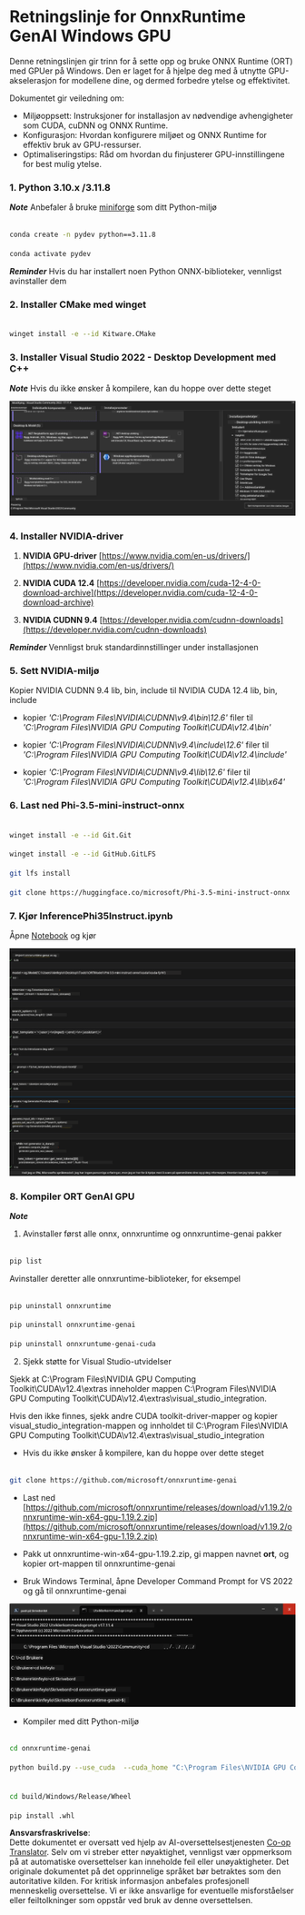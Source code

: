 <!--
CO_OP_TRANSLATOR_METADATA:
{
  "original_hash": "b066fc29c1b2129df84e027cb75119ce",
  "translation_date": "2025-05-09T18:44:24+00:00",
  "source_file": "md/02.Application/01.TextAndChat/Phi3/ORTWindowGPUGuideline.md",
  "language_code": "no"
}
-->
# **Retningslinje for OnnxRuntime GenAI Windows GPU**

Denne retningslinjen gir trinn for å sette opp og bruke ONNX Runtime (ORT) med GPUer på Windows. Den er laget for å hjelpe deg med å utnytte GPU-akselerasjon for modellene dine, og dermed forbedre ytelse og effektivitet.

Dokumentet gir veiledning om:

- Miljøoppsett: Instruksjoner for installasjon av nødvendige avhengigheter som CUDA, cuDNN og ONNX Runtime.
- Konfigurasjon: Hvordan konfigurere miljøet og ONNX Runtime for effektiv bruk av GPU-ressurser.
- Optimaliseringstips: Råd om hvordan du finjusterer GPU-innstillingene for best mulig ytelse.

### **1. Python 3.10.x /3.11.8**

   ***Note*** Anbefaler å bruke [miniforge](https://github.com/conda-forge/miniforge/releases/latest/download/Miniforge3-Windows-x86_64.exe) som ditt Python-miljø

   ```bash

   conda create -n pydev python==3.11.8

   conda activate pydev

   ```

   ***Reminder*** Hvis du har installert noen Python ONNX-biblioteker, vennligst avinstaller dem

### **2. Installer CMake med winget**


   ```bash

   winget install -e --id Kitware.CMake

   ```

### **3. Installer Visual Studio 2022 - Desktop Development med C++**

   ***Note*** Hvis du ikke ønsker å kompilere, kan du hoppe over dette steget

![CPP](../../../../../../translated_images/01.8964c1fa47e00dc36af710b967e72dd2f8a2be498e49c8d4c65c11ba105dedf8.no.png)


### **4. Installer NVIDIA-driver**

1. **NVIDIA GPU-driver**  [https://www.nvidia.com/en-us/drivers/](https://www.nvidia.com/en-us/drivers/)

2. **NVIDIA CUDA 12.4** [https://developer.nvidia.com/cuda-12-4-0-download-archive](https://developer.nvidia.com/cuda-12-4-0-download-archive)

3. **NVIDIA CUDNN 9.4**  [https://developer.nvidia.com/cudnn-downloads](https://developer.nvidia.com/cudnn-downloads)

***Reminder*** Vennligst bruk standardinnstillinger under installasjonen

### **5. Sett NVIDIA-miljø**

Kopier NVIDIA CUDNN 9.4 lib, bin, include til NVIDIA CUDA 12.4 lib, bin, include

- kopier *'C:\Program Files\NVIDIA\CUDNN\v9.4\bin\12.6'* filer til  *'C:\Program Files\NVIDIA GPU Computing Toolkit\CUDA\v12.4\bin'*

- kopier *'C:\Program Files\NVIDIA\CUDNN\v9.4\include\12.6'* filer til  *'C:\Program Files\NVIDIA GPU Computing Toolkit\CUDA\v12.4\include'*

- kopier *'C:\Program Files\NVIDIA\CUDNN\v9.4\lib\12.6'* filer til  *'C:\Program Files\NVIDIA GPU Computing Toolkit\CUDA\v12.4\lib\x64'*


### **6. Last ned Phi-3.5-mini-instruct-onnx**


   ```bash

   winget install -e --id Git.Git

   winget install -e --id GitHub.GitLFS

   git lfs install

   git clone https://huggingface.co/microsoft/Phi-3.5-mini-instruct-onnx

   ```

### **7. Kjør InferencePhi35Instruct.ipynb**

   Åpne [Notebook](../../../../../../code/09.UpdateSamples/Aug/ortgpu-phi35-instruct.ipynb) og kjør 


![RESULT](../../../../../../translated_images/02.be96d16e7b1007f1f3941f65561553e62ccbd49c962f3d4a9154b8326c033ec1.no.png)


### **8. Kompiler ORT GenAI GPU**


   ***Note*** 
   
   1. Avinstaller først alle onnx, onnxruntime og onnxruntime-genai pakker

   
   ```bash

   pip list 
   
   ```

   Avinstaller deretter alle onnxruntime-biblioteker, for eksempel 


   ```bash

   pip uninstall onnxruntime

   pip uninstall onnxruntime-genai

   pip uninstall onnxruntume-genai-cuda
   
   ```

   2. Sjekk støtte for Visual Studio-utvidelser

   Sjekk at C:\Program Files\NVIDIA GPU Computing Toolkit\CUDA\v12.4\extras inneholder mappen C:\Program Files\NVIDIA GPU Computing Toolkit\CUDA\v12.4\extras\visual_studio_integration. 
   
   Hvis den ikke finnes, sjekk andre CUDA toolkit-driver-mapper og kopier visual_studio_integration-mappen og innholdet til C:\Program Files\NVIDIA GPU Computing Toolkit\CUDA\v12.4\extras\visual_studio_integration




   - Hvis du ikke ønsker å kompilere, kan du hoppe over dette steget


   ```bash

   git clone https://github.com/microsoft/onnxruntime-genai

   ```

   - Last ned [https://github.com/microsoft/onnxruntime/releases/download/v1.19.2/onnxruntime-win-x64-gpu-1.19.2.zip](https://github.com/microsoft/onnxruntime/releases/download/v1.19.2/onnxruntime-win-x64-gpu-1.19.2.zip)

   - Pakk ut onnxruntime-win-x64-gpu-1.19.2.zip, gi mappen navnet **ort**, og kopier ort-mappen til onnxruntime-genai

   - Bruk Windows Terminal, åpne Developer Command Prompt for VS 2022 og gå til onnxruntime-genai 

![RESULT](../../../../../../translated_images/03.53bb08e3bde53edd1735c5546fb32b9b0bdba93d8241c5e6e3196d8bc01adbd7.no.png)

   - Kompiler med ditt Python-miljø

   
   ```bash

   cd onnxruntime-genai

   python build.py --use_cuda  --cuda_home "C:\Program Files\NVIDIA GPU Computing Toolkit\CUDA\v12.4" --config Release
 

   cd build/Windows/Release/Wheel

   pip install .whl

   ```

**Ansvarsfraskrivelse**:  
Dette dokumentet er oversatt ved hjelp av AI-oversettelsestjenesten [Co-op Translator](https://github.com/Azure/co-op-translator). Selv om vi streber etter nøyaktighet, vennligst vær oppmerksom på at automatiske oversettelser kan inneholde feil eller unøyaktigheter. Det originale dokumentet på det opprinnelige språket bør betraktes som den autoritative kilden. For kritisk informasjon anbefales profesjonell menneskelig oversettelse. Vi er ikke ansvarlige for eventuelle misforståelser eller feiltolkninger som oppstår ved bruk av denne oversettelsen.